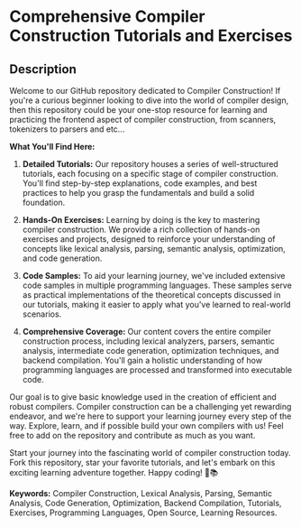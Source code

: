 # Comprehensive Compiler Construction Tutorials and Exercises

## Description
Welcome to our GitHub repository dedicated to Compiler Construction! If you're a curious beginner looking to dive into the world of compiler design, then this repository could be your one-stop resource for learning and practicing the frontend aspect of compiler construction, from scanners, tokenizers to parsers and etc...

**What You'll Find Here:**

1. **Detailed Tutorials:** Our repository houses a series of well-structured tutorials, each focusing on a specific stage of compiler construction. You'll find step-by-step explanations, code examples, and best practices to help you grasp the fundamentals and build a solid foundation.

2. **Hands-On Exercises:** Learning by doing is the key to mastering compiler construction. We provide a rich collection of hands-on exercises and projects, designed to reinforce your understanding of concepts like lexical analysis, parsing, semantic analysis, optimization, and code generation.

3. **Code Samples:** To aid your learning journey, we've included extensive code samples in multiple programming languages. These samples serve as practical implementations of the theoretical concepts discussed in our tutorials, making it easier to apply what you've learned to real-world scenarios.

4. **Comprehensive Coverage:** Our content covers the entire compiler construction process, including lexical analyzers, parsers, semantic analysis, intermediate code generation, optimization techniques, and backend compilation. You'll gain a holistic understanding of how programming languages are processed and transformed into executable code.


Our goal is to give basic knowledge used in the creation of efficient and robust compilers. Compiler construction can be a challenging yet rewarding endeavor, and we're here to support your learning journey every step of the way. Explore, learn, and if possible build your own compilers with us! Feel free to add on the repository and contribute as much as you want.

Start your journey into the fascinating world of compiler construction today. Fork this repository, star your favorite tutorials, and let's embark on this exciting learning adventure together. Happy coding! 🚀📚

**Keywords:** Compiler Construction, Lexical Analysis, Parsing, Semantic Analysis, Code Generation, Optimization, Backend Compilation, Tutorials, Exercises, Programming Languages, Open Source, Learning Resources.

